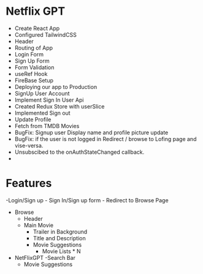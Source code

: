 # Netflix GPT

- Create React App
- Configured TailwindCSS
- Header
- Routing of App
- Login Form
- Sign Up Form
- Form Validation
- useRef Hook
- FireBase Setup
- Deploying our app to Production
- SignUp User Account
- Implement Sign In User Api
- Created Redux Store with userSlice
- Implemented Sign out
- Update Profile
- Fetch from TMDB Movies
- BugFix: Signup user Display name and profile picture update
- BugFix: if the user is not logged in Redirect / browse to Lofing page and vise-versa.
- Unsubscibed to the onAuthStateChanged callback.
- 

# Features

-Login/Sign up - Sign In/Sign up form - Redirect to Browse Page

- Browse
  - Header
  - Main Movie
    - Trailer in Background
    - Title and Description
    - Movie Suggestions
      - Movie Lists \* N
- NetFlixGPT
  -Search Bar
  - Movie Suggestions
